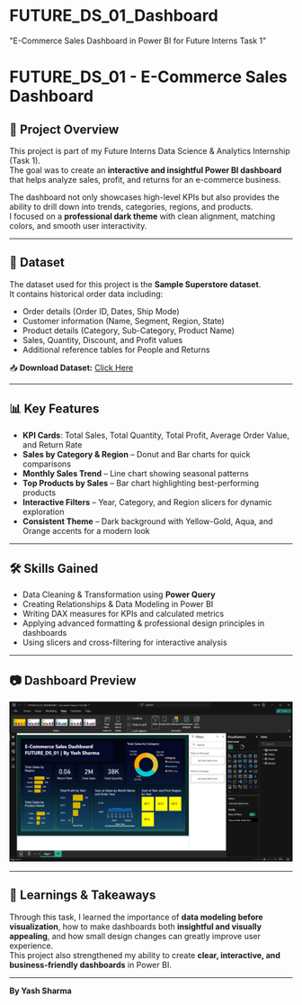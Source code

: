# FUTURE_DS_01_Dashboard
"E-Commerce Sales Dashboard in Power BI for Future Interns Task 1"

# FUTURE_DS_01 - E-Commerce Sales Dashboard  

## 📌 Project Overview  
This project is part of my Future Interns Data Science & Analytics Internship (Task 1).  
The goal was to create an **interactive and insightful Power BI dashboard** that helps analyze sales, profit, and returns for an e-commerce business.  

The dashboard not only showcases high-level KPIs but also provides the ability to drill down into trends, categories, regions, and products.  
I focused on a **professional dark theme** with clean alignment, matching colors, and smooth user interactivity.  

---

## 📂 Dataset  
The dataset used for this project is the **Sample Superstore dataset**.  
It contains historical order data including:  
- Order details (Order ID, Dates, Ship Mode)  
- Customer information (Name, Segment, Region, State)  
- Product details (Category, Sub-Category, Product Name)  
- Sales, Quantity, Discount, and Profit values  
- Additional reference tables for People and Returns  

📥 **Download Dataset:** [Click Here](superstore.xlsx)

---

## 📊 Key Features  
- **KPI Cards**: Total Sales, Total Quantity, Total Profit, Average Order Value, and Return Rate  
- **Sales by Category & Region** – Donut and Bar charts for quick comparisons  
- **Monthly Sales Trend** – Line chart showing seasonal patterns  
- **Top Products by Sales** – Bar chart highlighting best-performing products  
- **Interactive Filters** – Year, Category, and Region slicers for dynamic exploration  
- **Consistent Theme** – Dark background with Yellow-Gold, Aqua, and Orange accents for a modern look  

---

## 🛠 Skills Gained  
- Data Cleaning & Transformation using **Power Query**  
- Creating Relationships & Data Modeling in Power BI  
- Writing DAX measures for KPIs and calculated metrics  
- Applying advanced formatting & professional design principles in dashboards  
- Using slicers and cross-filtering for interactive analysis  

---

## 📷 Dashboard Preview  
![Dashboard Screenshot](screenshot.png)  

---

## 📌 Learnings & Takeaways  
Through this task, I learned the importance of **data modeling before visualization**, how to make dashboards both **insightful and visually appealing**, and how small design changes can greatly improve user experience.  
This project also strengthened my ability to create **clear, interactive, and business-friendly dashboards** in Power BI.  

---

**By Yash Sharma**
